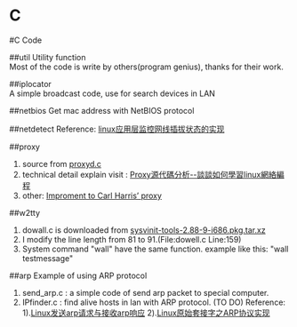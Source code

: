 C
=

#C Code

##util
Utility function  
Most of the code is write by others(program genius), thanks for their work.

##iplocator  
A simple broadcast code, use for search devices in LAN

##netbios
Get mac address with NetBIOS protocol

##netdetect
Reference: 
[linux应用层监控网线插拔状态的实现](http://www.cnblogs.com/sunzl1987/archive/2012/05/24/2516635.html)

##proxy
1. source from [proxyd.c](https://github.com/webee/libscripts/blob/master/src/proxyd.c)  
2. technical detail explain visit : [Proxy源代碼分析--談談如何學習linux網絡編程](http://fanqiang.chinaunix.net/a4/b7/20010810/1200001101_b.html)  
3. other: [Improment to Carl Harris’ proxy](http://dev.poetpalace.org/?p=440)  

##w2tty
1. dowall.c is downloaded from [sysvinit-tools-2.88-9-i686.pkg.tar.xz](http://ftp.slackware.com/pub/archlinux/core/os/i686/sysvinit-tools-2.88-9-i686.pkg.tar.xz)
2. I modify the line length from 81 to 91.(File:dowell.c Line:159)
3. System command "wall" have the same function.
   example like this:  "wall testmessage" 

##arp
Example of using ARP protocol
1. send_arp.c : a simple code of send arp packet to special computer.
2. IPfinder.c : find alive hosts in lan with ARP protocol. (TO DO)
Reference:  
1).[Linux发送arp请求与接收arp响应](http://blog.csdn.net/steve505/article/details/5111289)
2).[Linux原始套接字之ARP协议实现](http://blog.csdn.net/chenjin_zhong/article/details/7272156)
